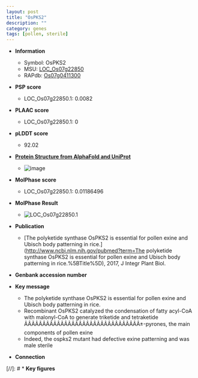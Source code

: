 ```yaml
---
layout: post
title: "OsPKS2"
description: ""
category: genes
tags: [pollen, sterile]
---
```


* **Information**  
    + Symbol: OsPKS2  
    + MSU: [LOC_Os07g22850](http://rice.plantbiology.msu.edu/cgi-bin/ORF_infopage.cgi?orf=LOC_Os07g22850)  
    + RAPdb: [Os07g0411300](http://rapdb.dna.affrc.go.jp/viewer/gbrowse_details/irgsp1?name=Os07g0411300)  

* **PSP score**  
    + LOC_Os07g22850.1: 0.0082 

* **PLAAC score**  
    + LOC_Os07g22850.1: 0 

* **pLDDT score**
    + 92.02

* **[Protein Structure from AlphaFold and UniProt](https://www.uniprot.org/uniprotkb/Q8H305/entry#structure)**
    + ![image](https://ricepsp.github.io/images/Q8/AF-Q8H305-F1.png)

* **MolPhase score**
    + LOC_Os07g22850.1: 0.01186496

* **MolPhase Result**
    + ![LOC_Os07g22850.1](https://304243504.github.io/Pictures/LOC_Os07g/LOC_Os07g22850.1.png)

* **Publication**  
    + [The polyketide synthase OsPKS2 is essential for pollen exine and Ubisch body patterning in rice.](http://www.ncbi.nlm.nih.gov/pubmed?term=The polyketide synthase OsPKS2 is essential for pollen exine and Ubisch body patterning in rice.%5BTitle%5D), 2017, J Integr Plant Biol.

* **Genbank accession number**  

* **Key message**  
    + The polyketide synthase OsPKS2 is essential for pollen exine and Ubisch body patterning in rice.
    + Recombinant OsPKS2 catalyzed the condensation of fatty acyl-CoA with malonyl-CoA to generate triketide and tetraketide ÃÂÃÂÃÂÃÂÃÂÃÂÃÂÃÂÃÂÃÂÃÂÃÂÃÂÃÂÃÂÃÂ±-pyrones, the main components of pollen exine
    + Indeed, the ospks2 mutant had defective exine patterning and was male sterile

* **Connection**  

[//]: # * **Key figures**  



